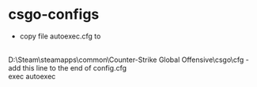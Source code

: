 # csgo-configs
- copy file autoexec.cfg to
<br>
D:\Steam\steamapps\common\Counter-Strike Global Offensive\csgo\cfg
- add this line to the end of config.cfg
<br>
exec autoexec
